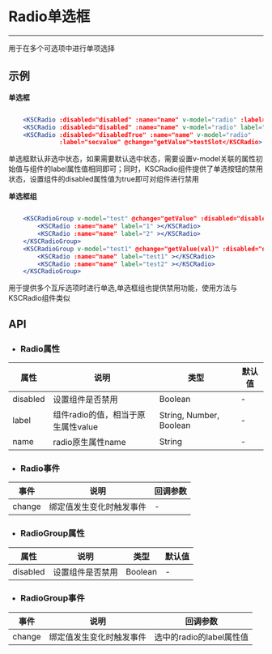 # Radio单选框
* * *
用于在多个可选项中进行单项选择

## 示例
 **单选框**
<div class='example' id="sample1" ></div>

```jsx

    <KSCRadio :disabled="disabled" :name="name" v-model="radio" :label="value" @change="getValue"></KSCRadio>
    <KSCRadio :disabled="disabled" :name="name" v-model="radio" label="11" @change="getValue"></KSCRadio>
    <KSCRadio :disabled="disabledTrue" :name="name" v-model="radio"
              :label="secvalue" @change="getValue">testSlot</KSCRadio>
```

单选框默认非选中状态，如果需要默认选中状态，需要设置v-model关联的属性初始值与组件的label属性值相同即可；同时，KSCRadio组件提供了单选按钮的禁用状态，设置组件的disabled属性值为true即可对组件进行禁用

 **单选框组**
<div class='example' id="sample2" ></div>

```jsx

    <KSCRadioGroup v-model="test" @change="getValue" :disabled="disabled" >
        <KSCRadio :name="name" label="1" ></KSCRadio>
        <KSCRadio :name="name" label="2" ></KSCRadio>
    </KSCRadioGroup>
    <KSCRadioGroup v-model="test1" @change="getValue(val)" :disabled="disabledTrue" >
        <KSCRadio :name="name" label="test1" ></KSCRadio>
        <KSCRadio :name="name" label="test2" ></KSCRadio>
    </KSCRadioGroup>
```

用于提供多个互斥选项时进行单选,单选框组也提供禁用功能，使用方法与KSCRadio组件类似
## API
* ### Radio属性
<table class="api-table">
    <thead>
        <tr>
            <th>属性</th>
            <th>说明</th>
            <th>类型</th>
            <th>默认值</th>
        </tr>
    </thead>
    <tbody>
        <tr>
            <td>disabled</td>
            <td>设置组件是否禁用</td>
            <td>Boolean</td>
            <td>-</td>
        </tr>
        <tr>
            <td>label</td>
            <td>组件radio的值，相当于原生属性value</td>
            <td>String, Number, Boolean</td>
            <td>-</td>
        </tr>
        <tr>
            <td>name</td>
            <td>radio原生属性name</td>
            <td>String</td>
            <td>-</td>
        </tr>
    </tbody>
</table>


* ### Radio事件
<table class="api-table">
    <thead>
        <tr>
            <th>事件</th>
            <th>说明</th>
            <th>回调参数</th>
        </tr>
    </thead>
    <tbody>
        <tr>
            <td>change</td>
            <td>绑定值发生变化时触发事件</td>
            <td>-</td>
        </tr>
    </tbody>
</table>


 * ### RadioGroup属性
<table class="api-table">
    <thead>
        <tr>
            <th>属性</th>
            <th>说明</th>
            <th>类型</th>
            <th>默认值</th>
        </tr>
    </thead>
    <tbody>
        <tr>
            <td>disabled</td>
            <td>设置组件是否禁用</td>
            <td>Boolean</td>
            <td>-</td>
        </tr>
    </tbody>
</table>


* ### RadioGroup事件
<table class="api-table">
    <thead>
        <tr>
            <th>事件</th>
            <th>说明</th>
            <th>回调参数</th>
        </tr>
    </thead>
    <tbody>
        <tr>
            <td>change</td>
            <td>绑定值发生变化时触发事件</td>
            <td>选中的radio的label属性值</td>
        </tr>
    </tbody>
</table>
